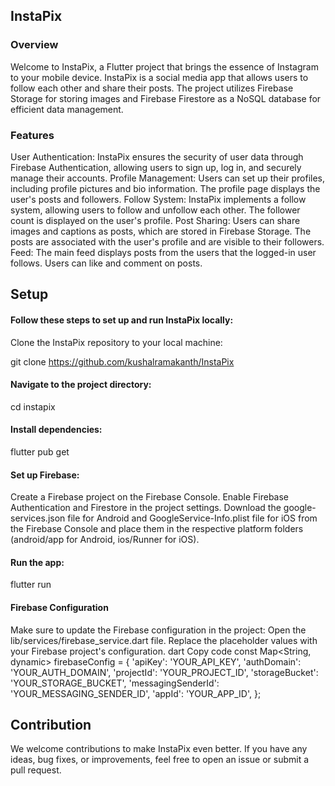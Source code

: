 ## InstaPix

### Overview
Welcome to InstaPix, a Flutter project that brings the essence of Instagram to your mobile device. InstaPix is a social media app that allows users to follow each other and share their posts. The project utilizes Firebase Storage for storing images and Firebase Firestore as a NoSQL database for efficient data management.

### Features
User Authentication: InstaPix ensures the security of user data through Firebase Authentication, allowing users to sign up, log in, and securely manage their accounts.
Profile Management: Users can set up their profiles, including profile pictures and bio information. The profile page displays the user's posts and followers.
Follow System: InstaPix implements a follow system, allowing users to follow and unfollow each other. The follower count is displayed on the user's profile.
Post Sharing: Users can share images and captions as posts, which are stored in Firebase Storage. The posts are associated with the user's profile and are visible to their followers.
Feed: The main feed displays posts from the users that the logged-in user follows. Users can like and comment on posts.

## Setup
#### Follow these steps to set up and run InstaPix locally:

Clone the InstaPix repository to your local machine:

git clone https://github.com/kushalramakanth/InstaPix

#### Navigate to the project directory:
cd instapix

#### Install dependencies:
flutter pub get

#### Set up Firebase:
Create a Firebase project on the Firebase Console.
Enable Firebase Authentication and Firestore in the project settings.
Download the google-services.json file for Android and GoogleService-Info.plist file for iOS from the Firebase Console and place them in the respective platform folders (android/app for Android, ios/Runner for iOS).

#### Run the app:
flutter run

#### Firebase Configuration
Make sure to update the Firebase configuration in the project:
Open the lib/services/firebase_service.dart file.
Replace the placeholder values with your Firebase project's configuration.
dart
Copy code
const Map<String, dynamic> firebaseConfig = {
  'apiKey': 'YOUR_API_KEY',
  'authDomain': 'YOUR_AUTH_DOMAIN',
  'projectId': 'YOUR_PROJECT_ID',
  'storageBucket': 'YOUR_STORAGE_BUCKET',
  'messagingSenderId': 'YOUR_MESSAGING_SENDER_ID',
  'appId': 'YOUR_APP_ID',
};


## Contribution
We welcome contributions to make InstaPix even better. If you have any ideas, bug fixes, or improvements, feel free to open an issue or submit a pull request.

